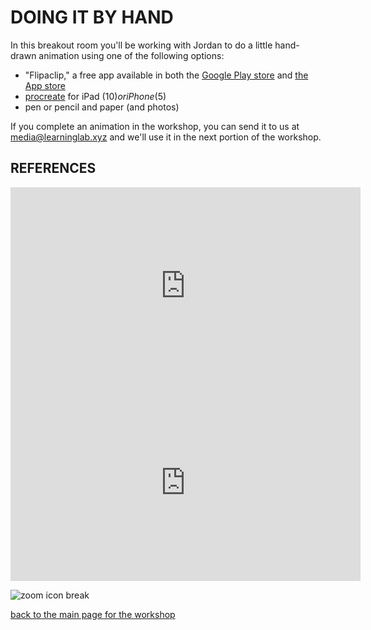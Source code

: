 # DOING IT BY HAND
In this breakout room you'll be working with Jordan to do a little hand-drawn animation using one of the following options:
* "Flipaclip," a free app available in both the [Google Play store](https://play.google.com/store/apps/details?id=com.vblast.flipaclip&hl=en_US) and [the App store](https://apps.apple.com/au/app/flipaclip-cartoon-animation/id1101848914)
* [procreate](https://procreate.art/) for iPad ($10) or iPhone($5)
* pen or pencil and paper (and photos)

If you complete an animation in the workshop, you can send it to us at [media@learninglab.xyz](mailto:media@learninglab.xyz) and we'll use it in the next portion of the workshop.


## REFERENCES
<iframe width="560" height="315" src="https://www.youtube.com/embed/tv5FnkhT5E0" frameborder="0" allow="accelerometer; autoplay; clipboard-write; encrypted-media; gyroscope; picture-in-picture" allowfullscreen></iframe>


<iframe width="560" height="315" src="https://www.youtube.com/embed/Ai4mw9DGeZA" frameborder="0" allow="accelerometer; autoplay; clipboard-write; encrypted-media; gyroscope; picture-in-picture" allowfullscreen></iframe>

![zoom icon break](https://files.slack.com/files-pri/T0HTW3H0V-F01BHMYPX2S/untitled_artwork.gif?pub_secret=6c505d0f31)

[back to the main page for the workshop](https://resources.learninglab.xyz/simple/projects/gened1042/animation-workshop)


